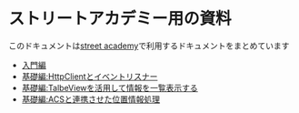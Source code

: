 # ストリートアカデミー用の資料

このドキュメントは[street academy](http://www.street-academy.com)で利用するドキュメントをまとめています

- [入門編](1stStep.md)
- [基礎編:HttpClientとイベントリスナー](2ndStep.md)
- [基礎編:TalbeViewを活用して情報を一覧表示する](3rdStep.md)
- [基礎編:ACSと連携させた位置情報処理](4thStep.md)

